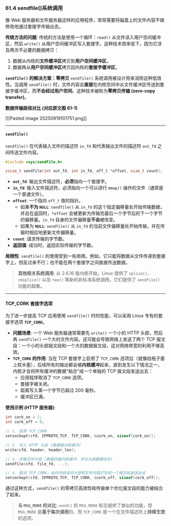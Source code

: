 
### **61.4 sendfile()系统调用**

像 Web 服务器和文件服务器这样的应用程序，常常需要将磁盘上的文件内容不做修改地通过套接字传输出去。

**传统方法的问题**:
传统的方法是使用一个循环：`read()` 从文件读入用户空间缓冲区，然后 `write()` 从用户空间缓冲区写入套接字。这种技术效率低下，因为它涉及两次不必要的数据拷贝：

1.  数据从内核的**文件缓冲区**拷贝到**用户空间缓冲区**。
2.  数据再从**用户空间缓冲区**拷贝回内核的**套接字缓冲区**。

**`sendfile()` 的解决方案：零拷贝**
`sendfile()` 系统调用被设计用来消除这种低效性。当调用 `sendfile()` 时，文件内容会**直接**在内核空间中从文件缓冲区传送到套接字缓冲区，而**不会经过用户空间**。这种技术被称为**零拷贝传输 (zero-copy transfer)**。

**数据传输路径对比 (对应原文图 61-1)**


![[Pasted image 20250919101751.png]]

-----

#### **`sendfile()`**

`sendfile()` 在代表输入文件的描述符 `in_fd` 和代表输出文件的描述符 `out_fd` 之间传送文件内容。

```c
#include <sys/sendfile.h>

ssize_t sendfile(int out_fd, int in_fd, off_t *offset, size_t count);
```

  * **`out_fd`**: 输出文件描述符，**必须**指向一个套接字。
  * **`in_fd`**: 输入文件描述符，必须指向一个可以进行 `mmap()` 操作的文件（通常是一个普通文件）。
  * **`offset`**: 一个指向 `off_t` 值的指针。
      * 如果**不为 `NULL`**: `sendfile()` 从 `in_fd` 的这个指定偏移量处开始传输数据，并且在返回时，`*offset` 会被更新为传输完最后一个字节后的下一个字节的偏移量。`in_fd` 自身的文件偏移量**不会**被改变。
      * 如果为 **`NULL`**: `sendfile()` 从 `in_fd` 的当前文件偏移量处开始传输，并在传输时相应地更新文件偏移量。
  * **`count`**: 请求传输的字节数。
  * **返回值**: 成功时，返回实际传输的字节数。

**局限性**:
`sendfile()` 的使用受到一些局限。例如，它只能将数据从文件传递到套接字上，但反过来不行；也不能在两个套接字之间直接传送数据。

> **其他相关系统调用**: 从 2.6.16 版内核开始，Linux 提供了 `splice()`、`vmsplice()` 以及 `tee()` 等新的非标准系统调用，它们提供了 `sendfile()` 功能的超集。

-----

#### **TCP\_CORK 套接字选项**

为了进一步提高 TCP 应用使用 `sendfile()` 时的性能，可以采用 Linux 专有的套接字选项 **`TCP_CORK`**。

  * **问题场景**: 一个 Web 服务器通常需要先 `write()` 一个小的 HTTP 头部，然后再 `sendfile()` 一个大的文件内容。这可能会导致网络上发送了两个 TCP 报文段：一个小的头部报文段和一个大的数据报文段，这对网络带宽的利用不够高效。
  * **`TCP_CORK` 的作用**: 当在 TCP 套接字上启用了 `TCP_CORK` 选项后（就像给瓶子塞上软木塞），后续所有的输出都会被**内核缓冲**起来，直到发生以下情况之一，内核才会将所有缓冲的数据“粘合”成一个单独的 TCP 报文段发送出去：
      * 应用程序取消了 `TCP_CORK` 选项。
      * 套接字被关闭。
      * 距离写入第一个字节已超过 200 毫秒。
      * 缓冲区已满。

**使用示例 (HTTP 服务器)**:

```c
int cork_on = 1;
int cork_off = 0;

// 1. 启用 TCP_CORK
setsockopt(cfd, IPPROTO_TCP, TCP_CORK, &cork_on, sizeof(cork_on));

// 2. 写入 HTTP 头部 (数据被内核缓冲)
write(cfd, header, header_len);

// 3. 传输文件内容 (数据也被内核缓冲，并与头部数据结合)
sendfile(cfd, file_fd, ...);

// 4. 取消 TCP_CORK，此时内核会将头部和文件内容打包成一个报文段发送出去
setsockopt(cfd, IPPROTO_TCP, TCP_CORK, &cork_off, sizeof(cork_off));
```

通过这种方式，`sendfile()` 的零拷贝高效性和传输单个优化报文段的能力被结合了起来。

> **与 `MSG_MORE` 的对比**:
> `send()` 的 `MSG_MORE` 标志提供了类似的功能，但 `MSG_MORE` 是**基于每次调用**的，而 `TCP_CORK` 是一个在文件描述符上**持续生效**的选项。

